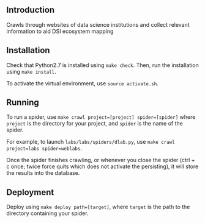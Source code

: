 ## Introduction
Crawls through websites of data science institutions and collect relevant information to aid DSI ecosystem mapping

## Installation

Check that Python2.7 is installed using `make check`. Then, run the installation using `make install`.

To activate the virtual environment, use `source activate.sh`.

## Running

To run a spider, use `make crawl project=[project] spider=[spider]` where
`project` is the directory for your project, and `spider` is the name
of the spider.

For example, to launch `labs/labs/spiders/dlab.py`, use
`make crawl project=labs spider=weblabs`.

Once the spider finishes crawling, or whenever you close the spider (ctrl + c once; twice force quits which does not activate the persisting), it will store the results into the database.

## Deployment

Deploy using `make deploy path=[target]`, where `target` is the path to the
directory containing your spider.
